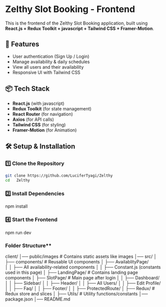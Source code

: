 # Zelthy Slot Booking - Frontend

This is the frontend of the Zelthy Slot Booking application, built using **React.js + Redux Toolkit + javascript + Tailwind CSS + Framer-Motion**.

## 🚀 Features
- User authentication (Sign Up / Login)
- Manage availability & daily schedules
- View all users and their availability
- Responsive UI with Tailwind CSS

## 📦 Tech Stack
- **React.js** (with javascript)
- **Redux Toolkit** (for state management)
- **React Router** (for navigation)
- **Axios** (for API calls)
- **Tailwind CSS** (for styling)
- **Framer-Motion** (for Animation)

## 🛠️ Setup & Installation

### **1️⃣ Clone the Repository**
```sh
git clone https://github.com/LuciferTyagi/Zelthy
cd   Zelthy
```

### **2️⃣ Install Dependencies**
npm install

### **4️⃣ Start the Frontend**
npm run dev


###  Folder Structure**
client/
│── public/images           # Contains static assets like images
│── src/
│   ├── components/   # Reusable UI components
│   ├── AvailablityPage/  
│   │   ├── All availability-related components
│   │   ├── Constant.js (constants used in this page)
│   ├── LandingPage/  # Contains landing page components
│   ├── SlotPage/     # Main page after login
│   │   ├── Dashboard/
│   │   ├── Sidebar/
│   │   ├── Header/
│   │   ├── All Users/
│   │   ├── Edit Profile/
│   │   ├── Faq/
│   │   ├── Footer/
│   │   ├── ProtectedRoute/
│   ├── Redux/        # Redux store and slices
│   ├── Utils/        # Utility functions/constants
│── package.json
│── README.md
